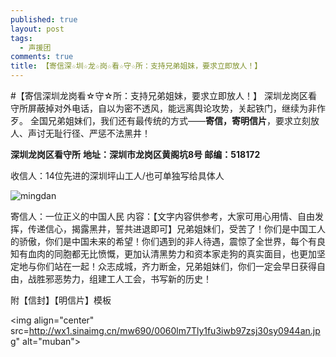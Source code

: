 ```yaml
---
published: true
layout: post
tags:
  - 声援团
comments: true
title: 【寄信深☆圳☆龙☆岗☆看☆守☆所：支持兄弟姐妹，要求立即放人！】
---
```


#【寄信深圳龙岗看☆守☆所：支持兄弟姐妹，要求立即放人！】
深圳龙岗区看守所屏蔽掉对外电话，自以为密不透风，能远离舆论攻势，关起铁门，继续为非作歹。
全国兄弟姐妹们，我们还有最传统的方式——**寄信，寄明信片**，要求立刻放人、声讨无耻行径、严惩不法黑井！

**深圳龙岗区看守所**
**地址：深圳市龙岗区黄阁坑8号		邮编：518172**

收信人：14位先进的深圳坪山工人/也可单独写给具体人

<img align="center" src="http://wx2.sinaimg.cn/mw690/0060lm7Tly1fu3ikhfkl9j30uo0ecgmg.jpg" alt="mingdan">

寄信人：一位正义的中国人民
内容：【文字内容供参考，大家可用心用情、自由发挥，传递信心，揭露黑井，誓共进退即可】兄弟姐妹们，受苦了！你们是中国工人的骄傲，你们是中国未来的希望！你们遇到的非人待遇，震惊了全世界，每个有良知有血肉的同胞都无比愤慨，更加认清黑势力和资本家走狗的真实面目，也更加坚定地与你们站在一起！众志成城，齐力断金，兄弟姐妹们，你们一定会早日获得自由，战胜邪恶势力，组建工人工会，书写新的历史！

附【信封】【明信片】模板

<img align="center" src=http://wx1.sinaimg.cn/mw690/0060lm7Tly1fu3iwb97zsj30sy0944an.jpg" alt="muban">

